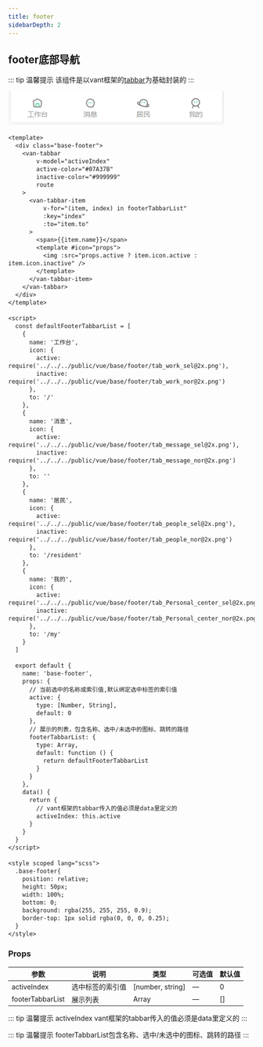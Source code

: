 ```yaml
---
title: footer                  
sidebarDepth: 2
---
```


## footer底部导航

::: tip  温馨提示
该组件是以vant框架的[tabbar](https://vant-contrib.gitee.io/vant/#/zh-CN/tabbar)为基础封装的
:::

![Image text](../../.vuepress/public/vue/base/footer/demo.png)

````vue
<template>
  <div class="base-footer">
    <van-tabbar
        v-model="activeIndex"
        active-color="#07A37B"
        inactive-color="#999999"
        route
    >
      <van-tabbar-item
          v-for="(item, index) in footerTabbarList"
          :key="index"
          :to="item.to"
      >
        <span>{{item.name}}</span>
        <template #icon="props">
          <img :src="props.active ? item.icon.active : item.icon.inactive" />
        </template>
      </van-tabbar-item>
    </van-tabbar>
  </div>
</template>

<script>
  const defaultFooterTabbarList = [
    {
      name: '工作台',
      icon: {
        active: require('../../../public/vue/base/footer/tab_work_sel@2x.png'),
        inactive: require('../../../public/vue/base/footer/tab_work_nor@2x.png')
      },
      to: '/'
    },
    {
      name: '消息',
      icon: {
        active: require('../../../public/vue/base/footer/tab_message_sel@2x.png'),
        inactive: require('../../../public/vue/base/footer/tab_message_nor@2x.png')
      },
      to: ''
    },
    {
      name: '居民',
      icon: {
        active: require('../../../public/vue/base/footer/tab_people_sel@2x.png'),
        inactive: require('../../../public/vue/base/footer/tab_people_nor@2x.png')
      },
      to: '/resident'
    },
    {
      name: '我的',
      icon: {
        active: require('../../../public/vue/base/footer/tab_Personal_center_sel@2x.png'),
        inactive: require('../../../public/vue/base/footer/tab_Personal_center_nor@2x.png')
      },
      to: '/my'
    }
  ]

  export default {
    name: 'base-footer',
    props: {
      // 当前选中的名称或索引值,默认绑定选中标签的索引值
      active: {
        type: [Number, String],
        default: 0
      },
      // 展示的列表，包含名称、选中/未选中的图标、跳转的路径
      footerTabbarList: {
        type: Array,
        default: function () {
          return defaultFooterTabbarList
        }
      }
    },
    data() {
      return {
        // vant框架的tabbar传入的值必须是data里定义的
        activeIndex: this.active
      }
    }
  }
</script>

<style scoped lang="scss">
  .base-footer{
    position: relative;
    height: 50px;
    width: 100%;
    bottom: 0;
    background: rgba(255, 255, 255, 0.9);
    border-top: 1px solid rgba(0, 0, 0, 0.25);
  }
</style>

````
### Props

| 参数          | 说明            | 类型            | 可选值                 | 默认值   |
|-------------  |---------------- |---------------- |---------------------- |-------- |
| activeIndex    | 选中标签的索引值 | [number, string]    | — | 0 |
| footerTabbarList    | 展示列表 | Array    | — | [] |

::: tip  温馨提示
activeIndex vant框架的tabbar传入的值必须是data里定义的
:::

::: tip  温馨提示
footerTabbarList包含名称、选中/未选中的图标、跳转的路径
::: 
